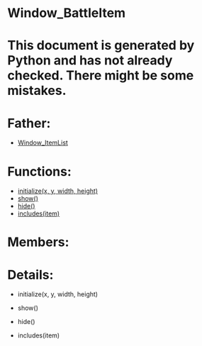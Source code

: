 Window_BattleItem
===

# This document is generated by Python and has not already checked. There might be some mistakes.

# Father:
* [Window_ItemList](Window_ItemList.md)


# Functions:
* [initialize(x, y, width, height)](#initialize)
* [show()](#show)
* [hide()](#hide)
* [includes(item)](#includes)

# Members:

# Details:
<p id=initialize></p>

* initialize(x, y, width, height)
	

<p id=show></p>

* show()
	

<p id=hide></p>

* hide()
	

<p id=includes></p>

* includes(item)
	

